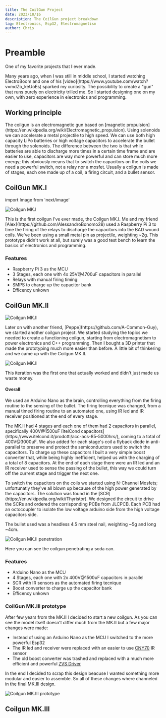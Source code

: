 ```yaml
---
title: The CoilGun Project
date: 2023/10/16
description: The CoilGun project breakdown
tag: Electronics, Esp32, Electromagnetism
author: Chris
---
```


# Preamble

<p>One of my favorite projects that I ever made.</p>
<p>Many years ago, when I was still in middle school, I started watching ElectroBoom and one of his [video](https://www.youtube.com/watch?v=mdZo_keUoEs) sparked my curiosity.
The possibility to create a "gun" that runs purely on electricity trilled me. So I started designing one on my own, with zero experience in electronics and programming.</p>

## Working principle
<p>The coilgun is an electromagnetic gun based on [magnetic propulsion](https://en.wikipedia.org/wiki/Electromagnetic_propulsion). Using solenoids we can accelerate a metal projectile to high speed. We can use both high capacity LiPo batteries or high voltage capacitors to accelerate the bullet through the solenoids. The difference between the two is that while batteries are able to discharge more times in a certain time frame and are easier to use, capacitors are way more powerful and can store much more energy; this obviously means that to switch the capacitors on the coils we need a powerful switch, not a relay nor a mosfet. Usually a coilgun is made of stages, each one made up of a coil, a firing circuit, and a bullet sensor.</p>

## CoilGun MK.I

import Image from 'next/image'

<Image
  src="/images/Coilgun_MK1.png"
  alt="Coilgun MK.I"
  width={1125}
  height={750}
  priority
  className="next-image"
/>
<p>This is the first coilgun I've ever made, the Coilgun MK.I. Me and my friend [Alex](https://github.com/AlessandroBonomo28) used a Raspberry Pi 3 to time the firing of the relays to discharge the capacitors into the BAD wound coils. We've been using a small metal pin as projectile, weighting ~2g. This prototype didn't work at all, but surely was a good test bench to learn the basics of electronics and programming.</p>

### Features
- Raspberry Pi 3 as the MCU
- 3 Stages, each one with 4x 25V@4700uF capacitors in parallel
- Relays with manual firing timing
- SMPS to charge up the capacitor bank
- Efficency unkown

## CoilGun MK.II

<Image
  src="/images/Coilgun_MK2.png"
  alt="Coilgun MK.II"
  width={1125}
  height={750}
  priority
  className="next-image"
/>
<p>Later on with another friend, [Peppe](https://github.com/A-Common-Guy), we started another coilgun project. We started studying the topics we needed to create a functioning coilgun, starting from electromagnetism to power electronics and C++ programming. Then I bought a 3D printer that made the prototyping much more easier than before. A little bit of thinkering and we came up with the Coilgun MK.II. </p>

<Image
  src="/images/Coilgun_MK2_2.png"
  alt="Coilgun MK.II"
  width={1125}
  height={750}
  priority
  className="next-image"
/>
<p>This iteration was the first one that actually worked and didn't just made us waste money.</p>

#### Overall
<p>We used an Arduino Nano as the brain, controlling everything from the firing routine to the sensing of the bullet. The firing tecnique was changed, from a manual timed firing routine to an automated one, using IR led and IR receiver positioned at the end of every stage.</p>

<p>The MK.II had 4 stages and each one of them had 2 capacitors in parallel, specifically 400V@1500uF [ItelCond capacitors](https://www.itelcond.it/prodotti/acc-acs-85-5000hrs/), coming to a total of 400V@3000uF. We also added for each stage's coil a flyback diode in anti-parallel to preserve and protect the semiconductors used to switch the capacitors. To charge up these capacitors I built a very simple boost converter that, while being highly inefficient, helped us with the charging of a total of 8 capacitors. At the end of each stage there were an IR led and an IR receiver used to sense the passing of the bullet, this way we could turn off the current stage and trigger the next one.</p>

<p>To switch the capacitors on the coils we started using N-Channel Mosfets; unfortunatly they've all blown up because of the high power generated by the capacitors. The solution was found in the [SCR](https://en.wikipedia.org/wiki/Thyristor). We designed the circuit to drive the SCRs and ordered the corrisponding PCBs from JLCPCB. Each PCB had an octocoupler to isolate the low voltage arduino side from the high voltage capacitors side.</p>

<p>The bullet used was a headless 4.5 mm steel nail, weighting ~5g and long ~4cm.</p>

<Image
  src="/images/Coilgun_MK2_Lattina.gif"
  alt="Coilgun MK.II penetration"
  width={640}
  height={352}
  priority
  className="next-image"
/>

<p>Here you can see the coilgun penetrating a soda can.</p>

### Features
- Arduino Nano as the MCU
- 4 Stages, each one with 2x 400V@1500uF capacitors in parallel
- SCR with IR sensors as the automated firing tecnique
- Boost converter to charge up the capacitor bank
- Efficency unkown

### CoilGun MK.III prototype
<p>After few years from the MK.II I decided to start a new coilgun. As you can see the model itself doesn't differ much from the MK.II but a few major changes were made:</p>

- Instead of using an Arduino Nano as the MCU I switched to the more powerful Esp32
- The IR led and receiver were replaced with an easier to use [CNY70](https://www2.mouser.com/ProductDetail/Vishay-Semiconductors/CNY70?qs=%2Fjqivxn91cdreAm7vR28%252BA%3D%3D) IR sensor
- The old boost converter was trashed and replaced with a much more efficient and powerful [ZVS Driver]()

<p>In the end I decided to scrap this design beacuse I wanted something more modular and easier to assemble. So all of these changes where channeled in the final MK.III design.</p>

<Image
  src="/images/Coilgun_MK3_Prototype.png"
  alt="Coilgun MK.III prototype"
  width={1125}
  height={750}
  priority
  className="next-image"
/>

## Coilgun MK.III
